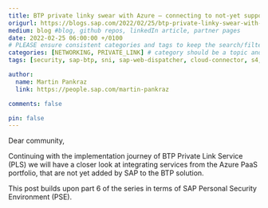 ```yaml
---
title: BTP private linky swear with Azure – connecting to not-yet supported PaaS with Private Link Service for Azure
origurl: https://blogs.sap.com/2022/02/25/btp-private-linky-swear-with-azure-connecting-to-not-yet-supported-paas-with-private-link-service-for-azure/
medium: blog #blog, github repos, linkedIn article, partner pages
date: 2022-02-25 06:00:00 +/0100
# PLEASE ensure consistent categories and tags to keep the search/filtering meaningful!
categories: [NETWORKING, PRIVATE_LINK] # category should be a topic and sub-category primary product
tags: [security, sap-btp, sni, sap-web-dispatcher, cloud-connector, s4, apim, load-balancer]     # TAG names should always be lowercase

author:
  name: Martin Pankraz
  link: https://people.sap.com/martin-pankraz

comments: false

pin: false
---
```


Dear community,

Continuing with the implementation journey of BTP Private Link Service (PLS) we will have a closer look at integrating services from the Azure PaaS portfolio, that are not yet added by SAP to the BTP solution.

This post builds upon part 6 of the series in terms of SAP Personal Security Environment (PSE).
